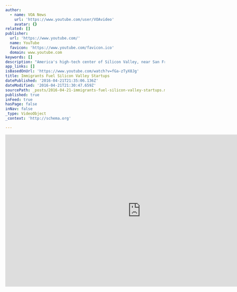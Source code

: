 ```yaml
---
author:
  - name: VOA News
    url: 'https://www.youtube.com/user/VOAvideo'
    avatar: {}
related: []
publisher:
  url: 'https://www.youtube.com/'
  name: YouTube
  favicon: 'https://www.youtube.com/favicon.ico'
  domain: www.youtube.com
keywords: []
description: "America's high-tech center of Silicon Valley, near San Francisco, continues to grow, and much of the energy is coming from immigrant entrepreneurs. VOA's Mike O'Sullivan spoke with the immigrant founders of two Internet startups: one starting operations and the other expanding its base of millions of online users."
app_links: []
isBasedOnUrl: 'https://www.youtube.com/watch?v=fGa-zTyX8Jg'
title: Immigrants Fuel Silicon Valley Startups
datePublished: '2016-04-21T21:35:06.136Z'
dateModified: '2016-04-21T21:30:47.659Z'
sourcePath: _posts/2016-04-21-immigrants-fuel-silicon-valley-startups.md
published: true
inFeed: true
hasPage: false
inNav: false
_type: VideoObject
_context: 'http://schema.org'

---
```

<iframe src="https://cdn.embedly.com/widgets/media.html?src=https%3A%2F%2Fwww.youtube.com%2Fembed%2FfGa-zTyX8Jg%3Ffeature%3Doembed&amp;url=https%3A%2F%2Fwww.youtube.com%2Fwatch%3Fv%3DfGa-zTyX8Jg&amp;image=https%3A%2F%2Fi.ytimg.com%2Fvi%2FfGa-zTyX8Jg%2Fhqdefault.jpg&amp;key=b7d04c9b404c499eba89ee7072e1c4f7&amp;type=text%2Fhtml&amp;schema=youtube" width="854" height="480" scrolling="no" frameborder="0" allowfullscreen="" style=""></iframe>